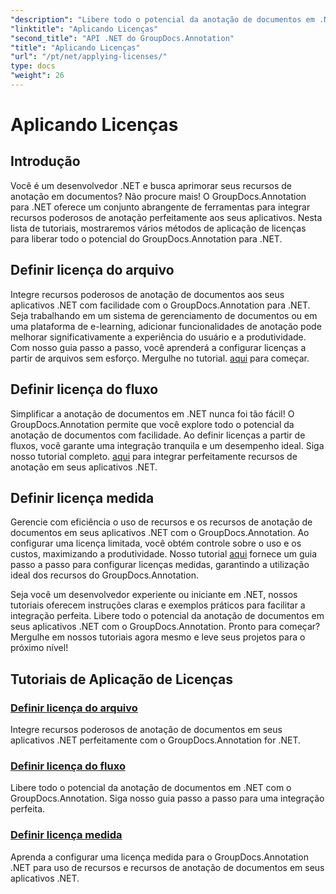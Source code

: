 ```yaml
---
"description": "Libere todo o potencial da anotação de documentos em .NET com o GroupDocs.Annotation. Siga nossos tutoriais passo a passo para uma integração perfeita."
"linktitle": "Aplicando Licenças"
"second_title": "API .NET do GroupDocs.Annotation"
"title": "Aplicando Licenças"
"url": "/pt/net/applying-licenses/"
type: docs
"weight": 26
---
```


# Aplicando Licenças

## Introdução

Você é um desenvolvedor .NET e busca aprimorar seus recursos de anotação em documentos? Não procure mais! O GroupDocs.Annotation para .NET oferece um conjunto abrangente de ferramentas para integrar recursos poderosos de anotação perfeitamente aos seus aplicativos. Nesta lista de tutoriais, mostraremos vários métodos de aplicação de licenças para liberar todo o potencial do GroupDocs.Annotation para .NET.

## Definir licença do arquivo
Integre recursos poderosos de anotação de documentos aos seus aplicativos .NET com facilidade com o GroupDocs.Annotation para .NET. Seja trabalhando em um sistema de gerenciamento de documentos ou em uma plataforma de e-learning, adicionar funcionalidades de anotação pode melhorar significativamente a experiência do usuário e a produtividade. Com nosso guia passo a passo, você aprenderá a configurar licenças a partir de arquivos sem esforço. Mergulhe no tutorial. [aqui](./set-license-from-file/) para começar.

## Definir licença do fluxo
Simplificar a anotação de documentos em .NET nunca foi tão fácil! O GroupDocs.Annotation permite que você explore todo o potencial da anotação de documentos com facilidade. Ao definir licenças a partir de fluxos, você garante uma integração tranquila e um desempenho ideal. Siga nosso tutorial completo. [aqui](./set-license-from-stream/) para integrar perfeitamente recursos de anotação em seus aplicativos .NET.

## Definir licença medida
Gerencie com eficiência o uso de recursos e os recursos de anotação de documentos em seus aplicativos .NET com o GroupDocs.Annotation. Ao configurar uma licença limitada, você obtém controle sobre o uso e os custos, maximizando a produtividade. Nosso tutorial [aqui](./set-metered-license/) fornece um guia passo a passo para configurar licenças medidas, garantindo a utilização ideal dos recursos do GroupDocs.Annotation.

Seja você um desenvolvedor experiente ou iniciante em .NET, nossos tutoriais oferecem instruções claras e exemplos práticos para facilitar a integração perfeita. Libere todo o potencial da anotação de documentos em seus aplicativos .NET com o GroupDocs.Annotation. Pronto para começar? Mergulhe em nossos tutoriais agora mesmo e leve seus projetos para o próximo nível!

## Tutoriais de Aplicação de Licenças
### [Definir licença do arquivo](./set-license-from-file/)
Integre recursos poderosos de anotação de documentos em seus aplicativos .NET perfeitamente com o GroupDocs.Annotation for .NET.
### [Definir licença do fluxo](./set-license-from-stream/)
Libere todo o potencial da anotação de documentos em .NET com o GroupDocs.Annotation. Siga nosso guia passo a passo para uma integração perfeita.
### [Definir licença medida](./set-metered-license/)
Aprenda a configurar uma licença medida para o GroupDocs.Annotation .NET para uso de recursos e recursos de anotação de documentos em seus aplicativos .NET.